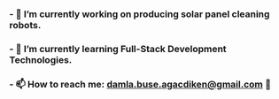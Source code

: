 ### - 🔭 I’m currently working on producing solar panel cleaning robots.
### - 🌱 I’m currently learning Full-Stack Development Technologies.
### - 📫 How to reach me: damla.buse.agacdiken@gmail.com 👋

<!--
**damlabuseagacdiken/damlabuseagacdiken** is a ✨ _special_ ✨ repository because its `README.md` (this file) appears on your GitHub profile.

Here are some ideas to get you started:

- 🔭 I’m currently working on producing solar panel cleaning robots.
- 🌱 I’m currently learning Full-Stack Development Technologies.
- 📫 How to reach me: damla.buse.agacdiken@gmail.com

-->
